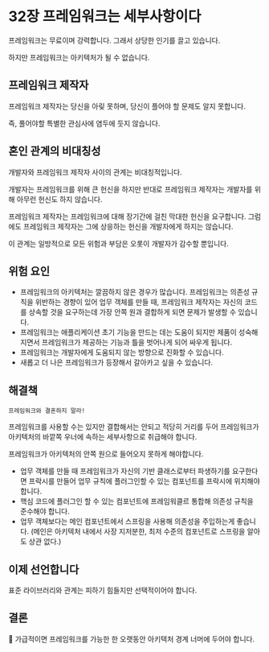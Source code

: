 # 32장 프레임워크는 세부사항이다

프레임워크는 무료이며 강력합니다. 그래서 상당한 인기를 끌고 있습니다.

하지만 프레임워크는 아키텍처가 될 수 없습니다.

## 프레임워크 제작자

프레임워크 제작자는 당신을 아맂 못하며, 당신이 플어야 할 문제도 알지 못합니다.

즉, 풀어야할 특별한 관심사에 염두에 둣지 않습니다.

## 혼인 관계의 비대칭성

개발자와 프레임워크 제작자 사이의 관계는 비대칭적입니다.

개발자는 프레임워크를 위해 큰 헌신을 하지만 반대로 프레임워크 제작자는 개발자를 위해 아무런 헌신도 하지 않습니다.

프레임워크 제작자는 프레임워크에 대해 장기간에 걸친 막대한 헌신을 요구합니다. 그럼에도 프레임워크 제작자는 그에 상응하는 헌신을 개발자에게 하지는 않습니다.

이 관계는 일방적으로 모든 위험과 부담은 오롯이 개발자가 감수할 뿐입니다.

## 위험 요인

* 프레임워크의 아키텍처는 깔끔하지 않은 경우가 많습니다. 프레임워크는 의존성 규칙을 위반하는 경향이 있어 업무 객체를 만들 때, 프레임워크 제작자는 자신의 코드를 상속할 것을 요구하는데 가장 안쪽 원과 결합하게 되면 문제가 발생할 수 있습니다.
* 프레임워크는 애플리케이션 초기 기능을 만드는 데는 도움이 되지만 제품이 성숙해지면서 프레임워크가 제공하는 기능과 틀을 벗어나게 되어 싸우게 됩니다.
* 프레임워크는 개발자에게 도움되지 않는 방향으로 진화할 수 있습니다.
* 새롭고 더 나은 프레임워크가 등장해서 갈아카고 싶을 수 있습니다.

## 해결책

```
프레임워크와 결혼하지 말라!
```

프레임워크를 사용할 수는 있지만 결합해서는 안되고 적당히 거리를 두어 프레임워크가 아키텍처의 바깥쪽 우너에 속하는 세부사항으로 취급해야 합니다.

프레임워크가 아키텍처의 안쪽 원으로 들어오지 못하게 해야합니다.

* 업무 객체를 만들 때 프레임워크가 자신의 기반 클래스로부터 파생하기를 요구한다면 프락시를 만들어 업무 규칙에 플러그인할 수 있는 컴포넌트를 프락시에 위치해야 합니다.
* 핵심 코드에 플러그인 할 수 있는 컴포넌트에 프레임워클르 통합해 의존성 규칙을 준수해야 합니다.
* 업무 객체보다는 메인 컴포넌트에서 스프링을 사용해 의존성을 주입하는게 좋습니다. (메인은 아키텍처 내에서 사장 지저분한, 최저 수준의 컴포넌트로 스프링을 알아도 상관 없다.)

## 이제 선언합니다

표준 라이브러리와 관계는 피하기 힘들지만 선택적이어야 합니다.

## 결론

📌 가급적이면 프레임워크를 가능한 한 오랫동안 아키텍처 경계 너머에 두어야 합니다.
